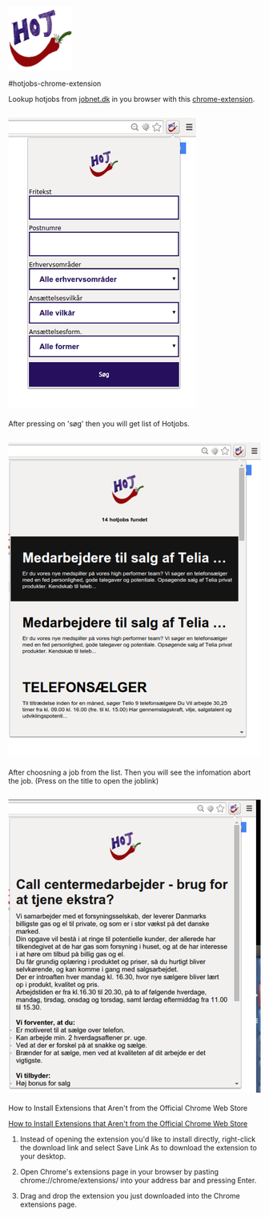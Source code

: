 ![](https://raw.githubusercontent.com/voidcode/hotjobs-chrome-extension/master/images/png/hotjobs128x128.png)


#hotjobs-chrome-extension

Lookup hotjobs from [jobnet.dk](https://job.jobnet.dk) in you browser with this [chrome-extension](https://github.com/voidcode/hotjobs-chrome-extension/raw/master/hotjobs-extensions-0.1.crx).

![](https://raw.githubusercontent.com/voidcode/hotjobs-chrome-extension/master/PR/search.png)
---

After pressing on 'søg' then you will get list of Hotjobs.

![](https://raw.githubusercontent.com/voidcode/hotjobs-chrome-extension/master/PR/joblist.png)
---

After choosning a job from the list.
Then you will see the infomation abort the job. (Press on the title to open the joblink)

![](https://raw.githubusercontent.com/voidcode/hotjobs-chrome-extension/master/PR/jobview.png)
---

How to Install Extensions that Aren't from the Official Chrome Web Store

[How to Install Extensions that Aren't from the Official Chrome Web Store](http://lifehacker.com/5919997/how-to-install-extensions-that-arent-from-the-official-chrome-web-store)

1. Instead of opening the extension you'd like to install directly, right-click the download link and select Save Link As to download the extension to your desktop.

2. Open Chrome's extensions page in your browser by pasting chrome://chrome/extensions/ into your address bar and pressing Enter.

3. Drag and drop the extension you just downloaded into the Chrome extensions page.
